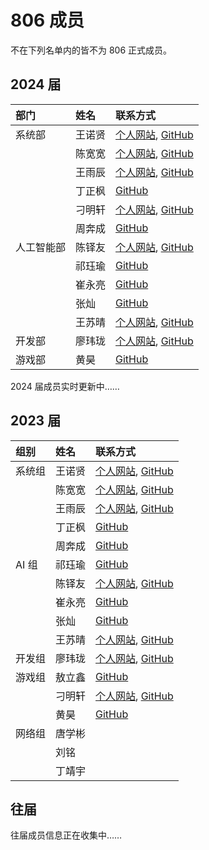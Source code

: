 ---
---

# 806 成员

不在下列名单内的皆不为 806 正式成员。

## 2024 届

| 部门       | 姓名   | 联系方式                                                                                                     |
| :--------- | :----- | :----------------------------------------------------------------------------------------------------------- |
| 系统部     | 王诺贤 | [个人网站](https://bosswnx.xyz), [GitHub](https://github.com/bosswnx)                                        |
|            | 陈宽宽 | [个人网站](https://sazikk.github.io), [GitHub](https://github.com/SaZiKK)                                    |
|            | 王雨辰 | [个人网站](https://kevin56348.github.io/blog/), [GitHub](https://github.com/kevin56348)                      |
|            | 丁正枫 | [GitHub](https://github.com/SoloMaple)                                                                       |
|            | 刁明轩 | [个人网站](https://dmx20070206.github.io/), [GitHub](https://github.com/dmx20070206)                         |
|            | 周奔成 | [GitHub](https://github.com/ZhouBencheng)                                                                    |
| 人工智能部 | 陈铎友 | [个人网站](https://chandery.chat), [GitHub](https://github.com/Chandery)                                     |
|            | 祁珏瑜 | [GitHub](https://github.com/QodiCat)                                                                         |
|            | 崔永亮 | [GitHub](https://github.com/Fridemn)                                                                         |
|            | 张灿   | [GitHub](https://github.com/volcano-can)                                                                     |
|            | 王苏晴 | [个人网站](https://blog.csdn.net/i_want_money111?utm_source=mtoolbar), [GitHub](https://github.com/wsq53777) |
| 开发部     | 廖玮珑 | [个人网站](https://lwl.lol), [GitHub](https://github.com/soulter)                                            |
| 游戏部     | 黄昊   | [GitHub](https://github.com/CharserHH)                                                                       |

2024 届成员实时更新中……

## 2023 届

| 组别   | 姓名   | 联系方式                                                                                                     |
| :----- | :----- | :----------------------------------------------------------------------------------------------------------- |
| 系统组 | 王诺贤 | [个人网站](https://bosswnx.xyz), [GitHub](https://github.com/bosswnx)                                        |
|        | 陈宽宽 | [个人网站](https://sazikk.github.io), [GitHub](https://github.com/SaZiKK)                                    |
|        | 王雨辰 | [个人网站](https://kevin56348.github.io/blog/), [GitHub](https://github.com/kevin56348)                      |
|        | 丁正枫 | [GitHub](https://github.com/SoloMaple)                                                                       |
|        | 周奔成 | [GitHub](https://github.com/ZhouBencheng)                                                                    |
| AI 组  | 祁珏瑜 | [GitHub](https://github.com/QodiCat)                                                                         |
|        | 陈铎友 | [个人网站](https://chandery.chat), [GitHub](https://github.com/Chandery)                                     |
|        | 崔永亮 | [GitHub](https://github.com/Fridemn)                                                                         |
|        | 张灿   | [GitHub](https://github.com/volcano-can)                                                                     |
|        | 王苏晴 | [个人网站](https://blog.csdn.net/i_want_money111?utm_source=mtoolbar), [GitHub](https://github.com/wsq53777) |
| 开发组 | 廖玮珑 | [个人网站](https://lwl.lol), [GitHub](https://github.com/soulter)                                            |
| 游戏组 | 敖立鑫 | [GitHub](https://github.com/aolixin)                                                                         |
|        | 刁明轩 | [个人网站](https://dmx20070206.github.io/), [GitHub](https://github.com/dmx20070206)                         |
|        | 黄昊   | [GitHub](https://github.com/CharserHH)                                                                       |
| 网络组 | 唐学彬 |                                                                                                              |
|        | 刘铭   |                                                                                                              |
|        | 丁靖宇 |                                                                                                              |

## 往届

往届成员信息正在收集中……
